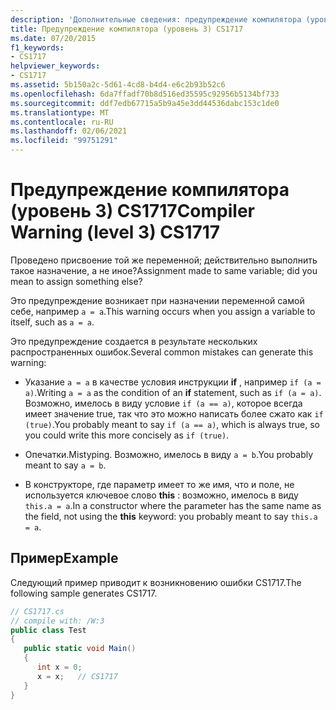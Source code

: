 ```yaml
---
description: 'Дополнительные сведения: предупреждение компилятора (уровень 3) CS1717'
title: Предупреждение компилятора (уровень 3) CS1717
ms.date: 07/20/2015
f1_keywords:
- CS1717
helpviewer_keywords:
- CS1717
ms.assetid: 5b150a2c-5d61-4cd8-b4d4-e6c2b93b52c6
ms.openlocfilehash: 6da7ffadf70b8d516ed35595c92956b5134bf733
ms.sourcegitcommit: ddf7edb67715a5b9a45e3dd44536dabc153c1de0
ms.translationtype: MT
ms.contentlocale: ru-RU
ms.lasthandoff: 02/06/2021
ms.locfileid: "99751291"
---
```

# <a name="compiler-warning-level-3-cs1717"></a><span data-ttu-id="0cb5e-103">Предупреждение компилятора (уровень 3) CS1717</span><span class="sxs-lookup"><span data-stu-id="0cb5e-103">Compiler Warning (level 3) CS1717</span></span>

<span data-ttu-id="0cb5e-104">Проведено присвоение той же переменной; действительно выполнить такое назначение, а не иное?</span><span class="sxs-lookup"><span data-stu-id="0cb5e-104">Assignment made to same variable; did you mean to assign something else?</span></span>  
  
 <span data-ttu-id="0cb5e-105">Это предупреждение возникает при назначении переменной самой себе, например `a = a`.</span><span class="sxs-lookup"><span data-stu-id="0cb5e-105">This warning occurs when you assign a variable to itself, such as `a = a`.</span></span>  
  
 <span data-ttu-id="0cb5e-106">Это предупреждение создается в результате нескольких распространенных ошибок.</span><span class="sxs-lookup"><span data-stu-id="0cb5e-106">Several common mistakes can generate this warning:</span></span>  
  
- <span data-ttu-id="0cb5e-107">Указание `a = a` в качестве условия инструкции **if** , например `if (a = a)`.</span><span class="sxs-lookup"><span data-stu-id="0cb5e-107">Writing `a = a` as the condition of an **if** statement, such as `if (a = a)`.</span></span> <span data-ttu-id="0cb5e-108">Возможно, имелось в виду условие `if (a == a)`, которое всегда имеет значение true, так что это можно написать более сжато как `if (true)`.</span><span class="sxs-lookup"><span data-stu-id="0cb5e-108">You probably meant to say `if (a == a)`, which is always true, so you could write this more concisely as `if (true)`.</span></span>  
  
- <span data-ttu-id="0cb5e-109">Опечатки.</span><span class="sxs-lookup"><span data-stu-id="0cb5e-109">Mistyping.</span></span> <span data-ttu-id="0cb5e-110">Возможно, имелось в виду `a = b`.</span><span class="sxs-lookup"><span data-stu-id="0cb5e-110">You probably meant to say `a = b`.</span></span>  
  
- <span data-ttu-id="0cb5e-111">В конструкторе, где параметр имеет то же имя, что и поле, не используется ключевое слово **this** : возможно, имелось в виду `this.a = a`.</span><span class="sxs-lookup"><span data-stu-id="0cb5e-111">In a constructor where the parameter has the same name as the field, not using the **this** keyword: you probably meant to say `this.a = a`.</span></span>  
  
## <a name="example"></a><span data-ttu-id="0cb5e-112">Пример</span><span class="sxs-lookup"><span data-stu-id="0cb5e-112">Example</span></span>  

 <span data-ttu-id="0cb5e-113">Следующий пример приводит к возникновению ошибки CS1717.</span><span class="sxs-lookup"><span data-stu-id="0cb5e-113">The following sample generates CS1717.</span></span>  
  
```csharp  
// CS1717.cs  
// compile with: /W:3  
public class Test  
{  
   public static void Main()  
   {  
      int x = 0;  
      x = x;   // CS1717  
   }  
}  
```
